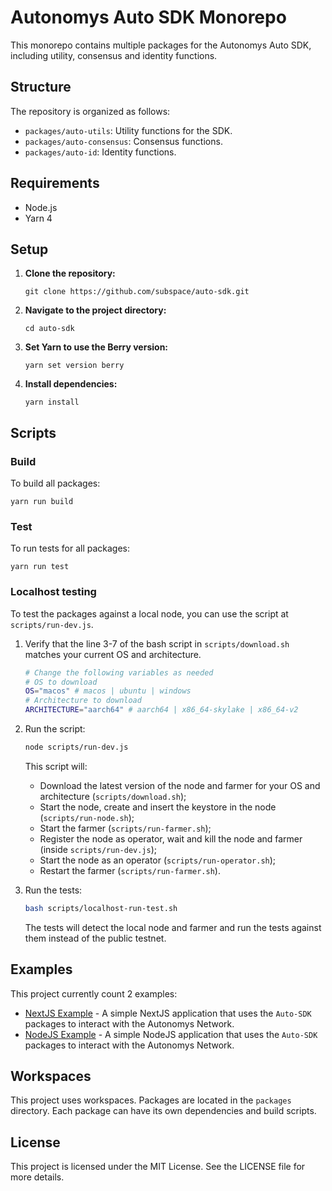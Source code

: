 # Autonomys Auto SDK Monorepo

This monorepo contains multiple packages for the Autonomys Auto SDK, including utility, consensus and identity functions.

## Structure

The repository is organized as follows:

- `packages/auto-utils`: Utility functions for the SDK.
- `packages/auto-consensus`: Consensus functions.
- `packages/auto-id`: Identity functions.

## Requirements

- Node.js
- Yarn 4

## Setup

1. **Clone the repository:**

   `git clone https://github.com/subspace/auto-sdk.git`

2. **Navigate to the project directory:**

   `cd auto-sdk`

3. **Set Yarn to use the Berry version:**

   `yarn set version berry`

4. **Install dependencies:**

   `yarn install`

## Scripts

### Build

To build all packages:

`yarn run build`

### Test

To run tests for all packages:

`yarn run test`

### Localhost testing

To test the packages against a local node, you can use the script at `scripts/run-dev.js`.

1. Verify that the line 3-7 of the bash script in `scripts/download.sh` matches your current OS and architecture.

   ```bash
   # Change the following variables as needed
   # OS to download
   OS="macos" # macos | ubuntu | windows
   # Architecture to download
   ARCHITECTURE="aarch64" # aarch64 | x86_64-skylake | x86_64-v2
   ```

2. Run the script:

   ```bash
   node scripts/run-dev.js
   ```

   This script will:

   - Download the latest version of the node and farmer for your OS and architecture (`scripts/download.sh`);
   - Start the node, create and insert the keystore in the node (`scripts/run-node.sh`);
   - Start the farmer (`scripts/run-farmer.sh`);
   - Register the node as operator, wait and kill the node and farmer (inside `scripts/run-dev.js`);
   - Start the node as an operator (`scripts/run-operator.sh`);
   - Restart the farmer (`scripts/run-farmer.sh`).

3. Run the tests:

   ```bash
   bash scripts/localhost-run-test.sh
   ```

   The tests will detect the local node and farmer and run the tests against them instead of the public testnet.

## Examples

This project currently count 2 examples:

- [NextJS Example](examples/next/) - A simple NextJS application that uses the `Auto-SDK` packages to interact with the Autonomys Network.
- [NodeJS Example](examples/node/) - A simple NodeJS application that uses the `Auto-SDK` packages to interact with the Autonomys Network.

## Workspaces

This project uses workspaces. Packages are located in the `packages` directory. Each package can have its own dependencies and build scripts.

## License

This project is licensed under the MIT License. See the LICENSE file for more details.
